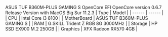 ASUS TUF B360M-PLUS GAMING S OpenCore EFI
OpenCore version 0.6.7 Release Version with MacOS Big Sur 11.2.3 
| Type  | Model |
| ------ | ------ |
| CPU | Intel Core i3 8100 |
| MotherBoard | ASUS TUF B360M-PLUS GAMING S |
| RAM | G.SKILL Trident Z RGB 8G 3000MHz |
| Storage | HP SSD EX900 M.2 250GB |
| Graphics | XFX Radeon RX570 4GB |

